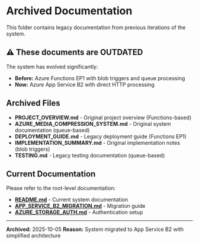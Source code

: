 # Archived Documentation

This folder contains legacy documentation from previous iterations of the system.

## ⚠️ These documents are OUTDATED

The system has evolved significantly:
- **Before:** Azure Functions EP1 with blob triggers and queue processing
- **Now:** Azure App Service B2 with direct HTTP processing

## Archived Files

- **PROJECT_OVERVIEW.md** - Original project overview (Functions-based)
- **AZURE_MEDIA_COMPRESSION_SYSTEM.md** - Original system documentation (queue-based)
- **DEPLOYMENT_GUIDE.md** - Legacy deployment guide (Functions EP1)
- **IMPLEMENTATION_SUMMARY.md** - Original implementation notes (blob triggers)
- **TESTING.md** - Legacy testing documentation (queue-based)

## Current Documentation

Please refer to the root-level documentation:
- **[README.md](../../README.md)** - Current system documentation
- **[APP_SERVICE_B2_MIGRATION.md](../../APP_SERVICE_B2_MIGRATION.md)** - Migration guide
- **[AZURE_STORAGE_AUTH.md](../../AZURE_STORAGE_AUTH.md)** - Authentication setup

---

**Archived:** 2025-10-05
**Reason:** System migrated to App Service B2 with simplified architecture
